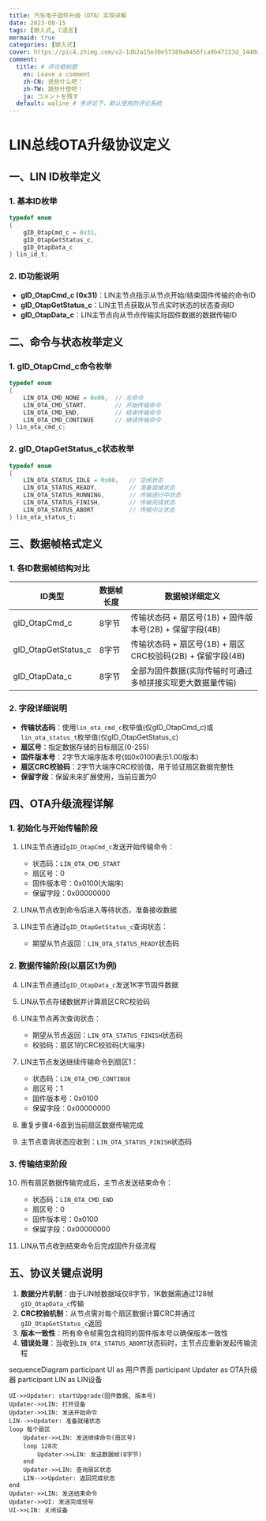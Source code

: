 ```yaml
---
title: 汽车电子固件升级（OTA）实现详解
date: 2023-08-15
tags: [嵌入式, C语言]
mermaid: true
categories: [嵌入式]
cover: https://pic4.zhimg.com/v2-1db2a15e30e57389a8456fca9b47223d_1440w.jpg
comment:
  title: # 评论框标题
    en: Leave a comment
    zh-CN: 说些什么吧！
    zh-TW: 說些什麼吧！
    ja: コメントを残す
  default: waline # 多评论下，默认使用的评论系统
---
```

# LIN总线OTA升级协议定义

## 一、LIN ID枚举定义

### 1. 基本ID枚举
```c
typedef enum
{
    gID_OtapCmd_c = 0x31,
    gID_OtapGetStatus_c,
    gID_OtapData_c
} lin_id_t;
```

### 2. ID功能说明
- **gID_OtapCmd_c (0x31)**：LIN主节点指示从节点开始/结束固件传输的命令ID
- **gID_OtapGetStatus_c**：LIN主节点获取从节点实时状态的状态查询ID
- **gID_OtapData_c**：LIN主节点向从节点传输实际固件数据的数据传输ID


## 二、命令与状态枚举定义

### 1. gID_OtapCmd_c命令枚举
```c
typedef enum
{
    LIN_OTA_CMD_NONE = 0x00,  // 无命令
    LIN_OTA_CMD_START,        // 开始传输命令
    LIN_OTA_CMD_END,          // 结束传输命令
    LIN_OTA_CMD_CONTINUE      // 继续传输命令
} lin_ota_cmd_c;
```

### 2. gID_OtapGetStatus_c状态枚举
```c
typedef enum
{
    LIN_OTA_STATUS_IDLE = 0x00,   // 空闲状态
    LIN_OTA_STATUS_READY,         // 准备就绪状态
    LIN_OTA_STATUS_RUNNING,       // 传输进行中状态
    LIN_OTA_STATUS_FINISH,        // 传输完成状态
    LIN_OTA_STATUS_ABORT          // 传输中止状态
} lin_ota_status_t;
```


## 三、数据帧格式定义

### 1. 各ID数据帧结构对比
| ID类型                | 数据帧长度 | 数据帧详细定义                                                                 |
|-----------------------|------------|------------------------------------------------------------------------------|
| gID_OtapCmd_c         | 8字节      | 传输状态码 + 扇区号(1B) + 固件版本号(2B) + 保留字段(4B)                      |
| gID_OtapGetStatus_c   | 8字节      | 传输状态码 + 扇区号(1B) + 扇区CRC校验码(2B) + 保留字段(4B)                   |
| gID_OtapData_c        | 8字节      | 全部为固件数据(实际传输时可通过多帧拼接实现更大数据量传输)                    |

### 2. 字段详细说明
- **传输状态码**：使用`lin_ota_cmd_c`枚举值(仅gID_OtapCmd_c)或`lin_ota_status_t`枚举值(仅gID_OtapGetStatus_c)
- **扇区号**：指定数据存储的目标扇区(0-255)
- **固件版本号**：2字节大端序版本号(如0x0100表示1.00版本)
- **扇区CRC校验码**：2字节大端序CRC校验值，用于验证扇区数据完整性
- **保留字段**：保留未来扩展使用，当前应置为0


## 四、OTA升级流程详解

### 1. 初始化与开始传输阶段
1. LIN主节点通过`gID_OtapCmd_c`发送开始传输命令：
   - 状态码：`LIN_OTA_CMD_START`
   - 扇区号：0
   - 固件版本号：0x0100(大端序)
   - 保留字段：0x00000000

2. LIN从节点收到命令后进入等待状态，准备接收数据

3. LIN主节点通过`gID_OtapGetStatus_c`查询状态：
   - 期望从节点返回：`LIN_OTA_STATUS_READY`状态码


### 2. 数据传输阶段(以扇区1为例)
4. LIN主节点通过`gID_OtapData_c`发送1K字节固件数据
5. LIN从节点存储数据并计算扇区CRC校验码
6. LIN主节点再次查询状态：
   - 期望从节点返回：`LIN_OTA_STATUS_FINISH`状态码
   - 校验码：扇区1的CRC校验码(大端序)

7. LIN主节点发送继续传输命令到扇区1：
   - 状态码：`LIN_OTA_CMD_CONTINUE`
   - 扇区号：1
   - 固件版本号：0x0100
   - 保留字段：0x00000000

8. 重复步骤4-6直到当前扇区数据传输完成
9. 主节点查询状态应收到：`LIN_OTA_STATUS_FINISH`状态码


### 3. 传输结束阶段
10. 所有扇区数据传输完成后，主节点发送结束命令：
    - 状态码：`LIN_OTA_CMD_END`
    - 扇区号：0
    - 固件版本号：0x0100
    - 保留字段：0x00000000

11. LIN从节点收到结束命令后完成固件升级流程


## 五、协议关键点说明
1. **数据分片机制**：由于LIN帧数据域仅8字节，1K数据需通过128帧`gID_OtapData_c`传输
2. **CRC校验机制**：从节点需对每个扇区数据计算CRC并通过`gID_OtapGetStatus_c`返回
3. **版本一致性**：所有命令帧需包含相同的固件版本号以确保版本一致性
4. **错误处理**：当收到`LIN_OTA_STATUS_ABORT`状态码时，主节点应重新发起传输流程

sequenceDiagram
    participant UI as 用户界面
    participant Updater as OTA升级器
    participant LIN as LIN设备
    
    UI->>Updater: startUpgrade(固件数据, 版本号)
    Updater->>LIN: 打开设备
    Updater->>LIN: 发送开始命令
    LIN-->>Updater: 准备就绪状态
    loop 每个扇区
        Updater->>LIN: 发送继续命令(扇区号)
        loop 128次
            Updater->>LIN: 发送数据帧(8字节)
        end
        Updater->>LIN: 查询扇区状态
        LIN-->>Updater: 返回完成状态
    end
    Updater->>LIN: 发送结束命令
    Updater->>UI: 发送完成信号
    UI->>LIN: 关闭设备